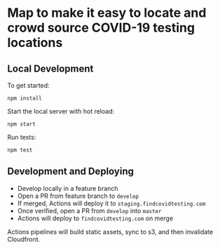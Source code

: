 # Map to make it easy to locate and crowd source COVID-19 testing locations

## Local Development

To get started:

`npm install`

Start the local server with hot reload:

`npm start`

Run tests:

`npm test`

## Development and Deploying

* Develop locally in a feature branch
* Open a PR from feature branch to `develop` 
* If merged, Actions will deploy it to `staging.findcovidtesting.com`
* Once verified, open a PR from `develop` into `master`
* Actions will deploy to `findcovidtesting.com` on merge

Actions pipelines will build static assets, sync to s3, and then invalidate Cloudfront. 
